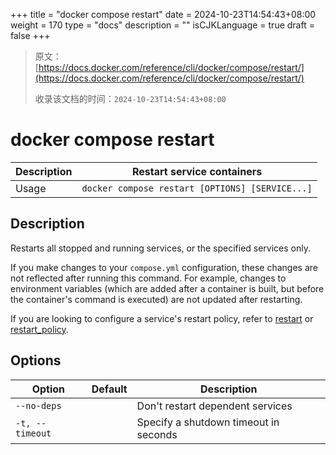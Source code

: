 +++
title = "docker compose restart"
date = 2024-10-23T14:54:43+08:00
weight = 170
type = "docs"
description = ""
isCJKLanguage = true
draft = false
+++

> 原文：[https://docs.docker.com/reference/cli/docker/compose/restart/](https://docs.docker.com/reference/cli/docker/compose/restart/)
>
> 收录该文档的时间：`2024-10-23T14:54:43+08:00`

# docker compose restart

| Description | Restart service containers                      |
| :---------- | ----------------------------------------------- |
| Usage       | `docker compose restart [OPTIONS] [SERVICE...]` |

## Description

Restarts all stopped and running services, or the specified services only.

If you make changes to your `compose.yml` configuration, these changes are not reflected after running this command. For example, changes to environment variables (which are added after a container is built, but before the container's command is executed) are not updated after restarting.

If you are looking to configure a service's restart policy, refer to [restart](https://github.com/compose-spec/compose-spec/blob/master/spec.md#restart) or [restart_policy](https://github.com/compose-spec/compose-spec/blob/master/deploy.md#restart_policy).

## Options

| Option          | Default | Description                           |
| --------------- | ------- | ------------------------------------- |
| `--no-deps`     |         | Don't restart dependent services      |
| `-t, --timeout` |         | Specify a shutdown timeout in seconds |
